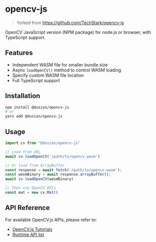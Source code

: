 # opencv-js

> forked from https://github.com/TechStark/opencv-js

OpenCV JavaScript version (NPM package) for node.js or browser, with TypeScript support.

## Features

- Independent WASM file for smaller bundle size
- Async `loadOpenCV()` method to control WASM loading
- Specify custom WASM file location
- Full TypeScript support

## Installation

```bash
npm install @dusion/opencv-js
# or
yarn add @dusion/opencv-js
```

## Usage

```js
import cv from "@dusion/opencv-js"

// Load from URL
await cv.loadOpenCV('/path/to/opencv.wasm')

// Or load from ArrayBuffer
const response = await fetch('/path/to/opencv.wasm');
const wasmBinary = await response.arrayBuffer();
await cv.loadOpenCV(wasmBinary)

// Then use OpenCV APIs
const mat = new cv.Mat()
```

## API Reference

For available OpenCV.js APIs, please refer to:
- [OpenCV.js Tutorials](https://docs.opencv.org/4.10.0/d5/d10/tutorial_js_root.html)
- [Runtime API list](doc/cvKeys.json)
